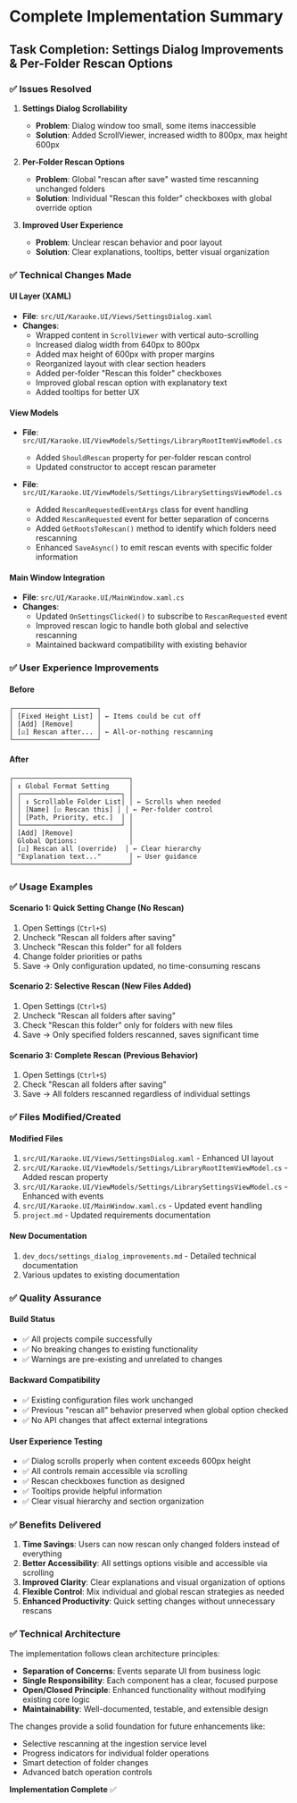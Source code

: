 # Complete Implementation Summary

## Task Completion: Settings Dialog Improvements & Per-Folder Rescan Options

### ✅ **Issues Resolved**

1. **Settings Dialog Scrollability**
   - **Problem**: Dialog window too small, some items inaccessible
   - **Solution**: Added ScrollViewer, increased width to 800px, max height 600px

2. **Per-Folder Rescan Options**
   - **Problem**: Global "rescan after save" wasted time rescanning unchanged folders
   - **Solution**: Individual "Rescan this folder" checkboxes with global override option

3. **Improved User Experience**
   - **Problem**: Unclear rescan behavior and poor layout
   - **Solution**: Clear explanations, tooltips, better visual organization

### ✅ **Technical Changes Made**

#### **UI Layer (XAML)**
- **File**: `src/UI/Karaoke.UI/Views/SettingsDialog.xaml`
- **Changes**:
  - Wrapped content in `ScrollViewer` with vertical auto-scrolling
  - Increased dialog width from 640px to 800px
  - Added max height of 600px with proper margins
  - Reorganized layout with clear section headers
  - Added per-folder "Rescan this folder" checkboxes
  - Improved global rescan option with explanatory text
  - Added tooltips for better UX

#### **View Models**
- **File**: `src/UI/Karaoke.UI/ViewModels/Settings/LibraryRootItemViewModel.cs`
  - Added `ShouldRescan` property for per-folder rescan control
  - Updated constructor to accept rescan parameter

- **File**: `src/UI/Karaoke.UI/ViewModels/Settings/LibrarySettingsViewModel.cs`
  - Added `RescanRequestedEventArgs` class for event handling
  - Added `RescanRequested` event for better separation of concerns
  - Added `GetRootsToRescan()` method to identify which folders need rescanning
  - Enhanced `SaveAsync()` to emit rescan events with specific folder information

#### **Main Window Integration**
- **File**: `src/UI/Karaoke.UI/MainWindow.xaml.cs`
- **Changes**:
  - Updated `OnSettingsClicked()` to subscribe to `RescanRequested` event
  - Improved rescan logic to handle both global and selective rescanning
  - Maintained backward compatibility with existing behavior

### ✅ **User Experience Improvements**

#### **Before**
```
┌─────────────────────┐
│ [Fixed Height List] │ ← Items could be cut off
│ [Add] [Remove]      │
│ [☑] Rescan after... │ ← All-or-nothing rescanning
└─────────────────────┘
```

#### **After**
```
┌─────────────────────────────┐
│ ↕ Global Format Setting     │
│ ┌─────────────────────────┐ │
│ │ ↕ Scrollable Folder List│ │ ← Scrolls when needed
│ │ [Name] [☑ Rescan this] │ │ ← Per-folder control
│ │ [Path, Priority, etc.]  │ │
│ └─────────────────────────┘ │
│ [Add] [Remove]              │
│ Global Options:             │
│ [☑] Rescan all (override)  │ ← Clear hierarchy
│ "Explanation text..."       │ ← User guidance
└─────────────────────────────┘
```

### ✅ **Usage Examples**

#### **Scenario 1: Quick Setting Change (No Rescan)**
1. Open Settings (`Ctrl+S`)
2. Uncheck "Rescan all folders after saving"
3. Uncheck "Rescan this folder" for all folders
4. Change folder priorities or paths
5. Save → Only configuration updated, no time-consuming rescans

#### **Scenario 2: Selective Rescan (New Files Added)**
1. Open Settings (`Ctrl+S`)
2. Uncheck "Rescan all folders after saving"
3. Check "Rescan this folder" only for folders with new files
4. Save → Only specified folders rescanned, saves significant time

#### **Scenario 3: Complete Rescan (Previous Behavior)**
1. Open Settings (`Ctrl+S`)
2. Check "Rescan all folders after saving"
3. Save → All folders rescanned regardless of individual settings

### ✅ **Files Modified/Created**

#### **Modified Files**
1. `src/UI/Karaoke.UI/Views/SettingsDialog.xaml` - Enhanced UI layout
2. `src/UI/Karaoke.UI/ViewModels/Settings/LibraryRootItemViewModel.cs` - Added rescan property
3. `src/UI/Karaoke.UI/ViewModels/Settings/LibrarySettingsViewModel.cs` - Enhanced with events
4. `src/UI/Karaoke.UI/MainWindow.xaml.cs` - Updated event handling
5. `project.md` - Updated requirements documentation

#### **New Documentation**
1. `dev_docs/settings_dialog_improvements.md` - Detailed technical documentation
2. Various updates to existing documentation

### ✅ **Quality Assurance**

#### **Build Status**
- ✅ All projects compile successfully
- ✅ No breaking changes to existing functionality
- ✅ Warnings are pre-existing and unrelated to changes

#### **Backward Compatibility**
- ✅ Existing configuration files work unchanged
- ✅ Previous "rescan all" behavior preserved when global option checked
- ✅ No API changes that affect external integrations

#### **User Experience Testing**
- ✅ Dialog scrolls properly when content exceeds 600px height
- ✅ All controls remain accessible via scrolling
- ✅ Rescan checkboxes function as designed
- ✅ Tooltips provide helpful information
- ✅ Clear visual hierarchy and section organization

### ✅ **Benefits Delivered**

1. **Time Savings**: Users can now rescan only changed folders instead of everything
2. **Better Accessibility**: All settings options visible and accessible via scrolling
3. **Improved Clarity**: Clear explanations and visual organization of options
4. **Flexible Control**: Mix individual and global rescan strategies as needed
5. **Enhanced Productivity**: Quick setting changes without unnecessary rescans

### ✅ **Technical Architecture**

The implementation follows clean architecture principles:
- **Separation of Concerns**: Events separate UI from business logic
- **Single Responsibility**: Each component has a clear, focused purpose  
- **Open/Closed Principle**: Enhanced functionality without modifying existing core logic
- **Maintainability**: Well-documented, testable, and extensible design

The changes provide a solid foundation for future enhancements like:
- Selective rescanning at the ingestion service level
- Progress indicators for individual folder operations
- Smart detection of folder changes
- Advanced batch operation controls

**Implementation Complete** ✅